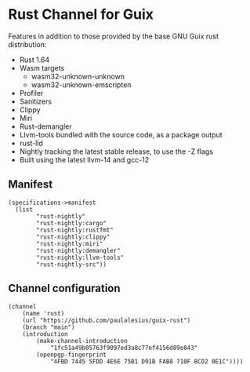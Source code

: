 # Rust Channel for Guix

Features in addition to those provided by the base GNU Guix rust distribution:

- Rust 1.64
- Wasm targets
    - wasm32-unknown-unknown
    - wasm32-unknown-emscripten
- Profiler
- Sanitizers
- Clippy
- Miri
- Rust-demangler
- Llvm-tools bundled with the source code, as a package output
- rust-lld
- Nightly tracking the latest stable release, to use the -Z flags
- Built using the latest llvm-14 and gcc-12

## Manifest
    (specifications->manifest
      (list
            "rust-nightly"
            "rust-nightly:cargo"
            "rust-nightly:rustfmt"
            "rust-nightly:clippy"
            "rust-nightly:miri"
            "rust-nightly:demangler"
            "rust-nightly:llvm-tools"
            "rust-nightly-src"))

## Channel configuration
    (channel
        (name 'rust)
        (url "https://github.com/paulalesius/guix-rust")
        (branch "main")
        (introduction
            (make-channel-introduction
                "1fc51a49b05763f9097ed3a8c77ef4156d89e843"
            (openpgp-fingerprint
                "4FBD 7445 5FDD 4E6E 75B1 D91B FAB8 710F BCD2 0E1C"))))
